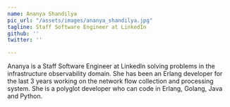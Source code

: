 ```yaml
---
name: Ananya Shandilya
pic_url: "/assets/images/ananya_shandilya.jpg"
tagline: Staff Software Engineer at LinkedIn
github: ''
twitter: ''

---
```

Ananya is a Staff Software Engineer at LinkedIn solving problems in the infrastructure observability domain. She has been an Erlang developer for the last 3 years working on the network flow collection and processing system. She is a polyglot developer who can code in Erlang, Golang, Java and Python.